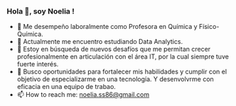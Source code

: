 ### Hola 👋, soy Noelia !

<!--
**NoeliaSS/NoeliaSS** is a ✨ _special_ ✨ repository because its `README.md` (this file) appears on your GitHub profile.
-->

- 🔭 Me desempeño laboralmente como  Profesora en Química y Físico-Química.
- 🌱 Actualmente me encuentro estudiando Data Analytics. 
- 👯 Estoy en búsqueda de nuevos desafíos que me permitan crecer profesionalmente en articulación con el área IT, por la cual siempre tuve fuerte interés.   
- 🤔 Busco oportunidades para fortalecer mis habilidades y  cumplir con el objetivo de especializarme en una tecnología. Y desenvolvrme con eficacia en una equipo de  trabao.
- 📫 How to reach me: noelia.ss86@gmail.com

